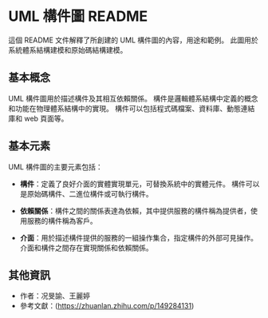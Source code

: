 # UML 構件圖 README

這個 README 文件解釋了所創建的 UML 構件圖的內容，用途和範例。 此圖用於系統體系結構建模和原始碼結構建模。

## 基本概念

UML 構件圖用於描述構件及其相互依賴關係。 構件是邏輯體系結構中定義的概念和功能在物理體系結構中的實現。 構件可以包括程式碼檔案、資料庫、動態連結庫和 web 頁面等。

## 基本元素

UML 構件圖的主要元素包括：

- **構件**：定義了良好介面的實體實現單元，可替換系統中的實體元件。 構件可以是原始碼構件、二進位構件或可執行構件。

- **依賴關係**：構件之間的關係表達為依賴，其中提供服務的構件稱為提供者，使用服務的構件稱為客戶。

- **介面**：用於描述構件提供的服務的一組操作集合，指定構件的外部可見操作。 介面和構件之間存在實現關係和依賴關係。

 ## 其他資訊

- 作者：况旻諭、王麗婷
- 參考文獻：(https://zhuanlan.zhihu.com/p/149284131)
